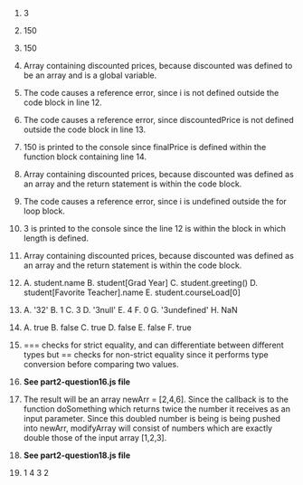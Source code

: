 1. 3
2. 150
3. 150
4. Array containing discounted prices, because discounted was defined to be an array and is a global variable.
5. The code causes a reference error, since i is not defined outside the code block in line 12.
6. The code causes a reference error, since discountedPrice is not defined outside the code block in line 13.
7. 150 is printed to the console since finalPrice is defined within the function block containing line 14.
8. Array containing discounted prices, because discounted was defined as an array and the return statement is within the code block.
9. The code causes a reference error, since i is undefined outside the for loop block.
10. 3 is printed to the console since the line 12 is within the block in which length is defined.
11. Array containing discounted prices, because discounted was defined as an array and the return statement is within the code block.
12.   A. student.name
      B. student[Grad Year]
      C. student.greeting()
      D. student[Favorite Teacher].name
      E. student.courseLoad[0]

13. A. '32'
    B. 1
    C. 3
    D. '3null'
    E. 4
    F. 0
    G. '3undefined'
    H. NaN
     
14. A. true
    B. false
    C. true
    D. false
    E. false
    F. true


15. === checks for strict equality, and can differentiate between different types but == checks for non-strict equality since it performs type conversion before comparing two values.

16. **See part2-question16.js file**
17. The result will be an array newArr = [2,4,6]. Since the callback is to the function doSomething which returns twice the number it receives as an input parameter. Since this doubled number is being is being pushed into newArr, modifyArray will consist of numbers which are exactly double those of the input array [1,2,3].
18. **See part2-question18.js file**
19.  1
     4
     3
     2

